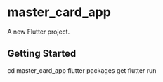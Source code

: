 # master_card_app

A new Flutter project.

## Getting Started

cd master_card_app
flutter packages get
flutter run